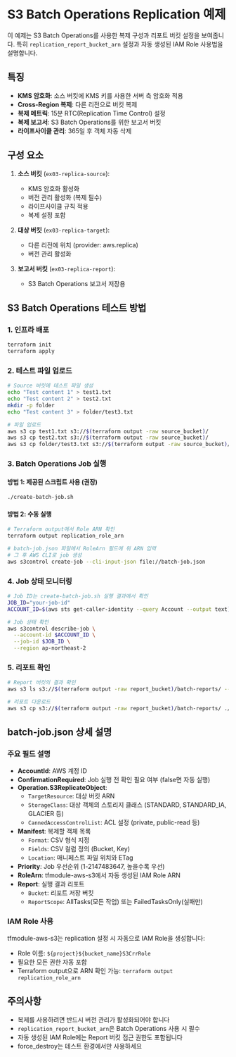 # S3 Batch Operations Replication 예제

이 예제는 S3 Batch Operations를 사용한 복제 구성과 리포트 버킷 설정을 보여줍니다.
특히 `replication_report_bucket_arn` 설정과 자동 생성된 IAM Role 사용법을 설명합니다.

## 특징

- **KMS 암호화**: 소스 버킷에 KMS 키를 사용한 서버 측 암호화 적용
- **Cross-Region 복제**: 다른 리전으로 버킷 복제
- **복제 메트릭**: 15분 RTC(Replication Time Control) 설정
- **복제 보고서**: S3 Batch Operations를 위한 보고서 버킷
- **라이프사이클 관리**: 365일 후 객체 자동 삭제

## 구성 요소

1. **소스 버킷** (`ex03-replica-source`):
   - KMS 암호화 활성화
   - 버전 관리 활성화 (복제 필수)
   - 라이프사이클 규칙 적용
   - 복제 설정 포함

2. **대상 버킷** (`ex03-replica-target`):
   - 다른 리전에 위치 (provider: aws.replica)
   - 버전 관리 활성화

3. **보고서 버킷** (`ex03-replica-report`):
   - S3 Batch Operations 보고서 저장용

## S3 Batch Operations 테스트 방법

### 1. 인프라 배포
```bash
terraform init
terraform apply
```

### 2. 테스트 파일 업로드
```bash
# Source 버킷에 테스트 파일 생성
echo "Test content 1" > test1.txt
echo "Test content 2" > test2.txt
mkdir -p folder
echo "Test content 3" > folder/test3.txt

# 파일 업로드
aws s3 cp test1.txt s3://$(terraform output -raw source_bucket)/
aws s3 cp test2.txt s3://$(terraform output -raw source_bucket)/
aws s3 cp folder/test3.txt s3://$(terraform output -raw source_bucket)/folder/
```

### 3. Batch Operations Job 실행

#### 방법 1: 제공된 스크립트 사용 (권장)
```bash
./create-batch-job.sh
```

#### 방법 2: 수동 실행
```bash
# Terraform output에서 Role ARN 확인
terraform output replication_role_arn

# batch-job.json 파일에서 RoleArn 필드에 위 ARN 입력
# 그 후 AWS CLI로 job 생성
aws s3control create-job --cli-input-json file://batch-job.json
```

### 4. Job 상태 모니터링
```bash
# Job ID는 create-batch-job.sh 실행 결과에서 확인
JOB_ID="your-job-id"
ACCOUNT_ID=$(aws sts get-caller-identity --query Account --output text)

# Job 상태 확인
aws s3control describe-job \
  --account-id $ACCOUNT_ID \
  --job-id $JOB_ID \
  --region ap-northeast-2
```

### 5. 리포트 확인
```bash
# Report 버킷의 결과 확인
aws s3 ls s3://$(terraform output -raw report_bucket)/batch-reports/ --recursive

# 리포트 다운로드
aws s3 cp s3://$(terraform output -raw report_bucket)/batch-reports/ ./reports --recursive
```

## batch-job.json 상세 설명

### 주요 필드 설명

- **AccountId**: AWS 계정 ID
- **ConfirmationRequired**: Job 실행 전 확인 필요 여부 (false면 자동 실행)
- **Operation.S3ReplicateObject**:
  - `TargetResource`: 대상 버킷 ARN
  - `StorageClass`: 대상 객체의 스토리지 클래스 (STANDARD, STANDARD_IA, GLACIER 등)
  - `CannedAccessControlList`: ACL 설정 (private, public-read 등)
- **Manifest**: 복제할 객체 목록
  - `Format`: CSV 형식 지정
  - `Fields`: CSV 컬럼 정의 (Bucket, Key)
  - `Location`: 매니페스트 파일 위치와 ETag
- **Priority**: Job 우선순위 (1-2147483647, 높을수록 우선)
- **RoleArn**: tfmodule-aws-s3에서 자동 생성된 IAM Role ARN
- **Report**: 실행 결과 리포트
  - `Bucket`: 리포트 저장 버킷
  - `ReportScope`: AllTasks(모든 작업) 또는 FailedTasksOnly(실패만)

### IAM Role 사용

tfmodule-aws-s3는 replication 설정 시 자동으로 IAM Role을 생성합니다:
- Role 이름: `${project}${bucket_name}S3CrrRole`
- 필요한 모든 권한 자동 포함
- Terraform output으로 ARN 확인 가능: `terraform output replication_role_arn`

## 주의사항

- 복제를 사용하려면 반드시 버전 관리가 활성화되어야 합니다
- `replication_report_bucket_arn`은 Batch Operations 사용 시 필수
- 자동 생성된 IAM Role에는 Report 버킷 접근 권한도 포함됩니다
- force_destroy는 테스트 환경에서만 사용하세요